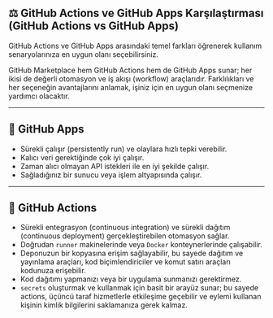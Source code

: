 ## ⚖️ GitHub Actions ve GitHub Apps Karşılaştırması (GitHub Actions vs GitHub Apps)

GitHub Actions ve GitHub Apps arasındaki temel farkları öğrenerek kullanım senaryolarınıza en uygun olanı seçebilirsiniz.

GitHub Marketplace hem GitHub Actions hem de GitHub Apps sunar; her ikisi de değerli otomasyon ve iş akışı (workflow) araçlarıdır. Farklılıkları ve her seçeneğin avantajlarını anlamak, işiniz için en uygun olanı seçmenize yardımcı olacaktır.

---

## 🔧 GitHub Apps

* Sürekli çalışır (persistently run) ve olaylara hızlı tepki verebilir.
* Kalıcı veri gerektiğinde çok iyi çalışır.
* Zaman alıcı olmayan API istekleri ile en iyi şekilde çalışır.
* Sağladığınız bir sunucu veya işlem altyapısında çalışır.

---

## 🔄 GitHub Actions

* Sürekli entegrasyon (continuous integration) ve sürekli dağıtım (continuous deployment) gerçekleştirebilen otomasyon sağlar.
* Doğrudan `runner` makinelerinde veya `Docker` konteynerlerinde çalışabilir.
* Deponuzun bir kopyasına erişim sağlayabilir, bu sayede dağıtım ve yayınlama araçları, kod biçimlendiriciler ve komut satırı araçları kodunuza erişebilir.
* Kod dağıtımı yapmanızı veya bir uygulama sunmanızı gerektirmez.
* `secrets` oluşturmak ve kullanmak için basit bir arayüz sunar; bu sayede actions, üçüncü taraf hizmetlerle etkileşime geçebilir ve eylemi kullanan kişinin kimlik bilgilerini saklamanıza gerek kalmaz.
